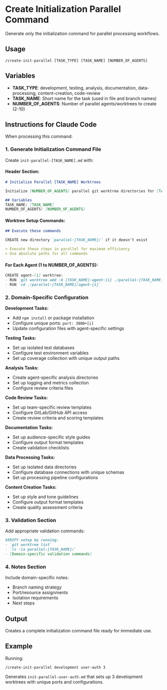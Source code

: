 # Create Initialization Parallel Command

Generate only the initialization command for parallel processing workflows.

## Usage
`/create-init-parallel [TASK_TYPE] [TASK_NAME] [NUMBER_OF_AGENTS]`

## Variables
- **TASK_TYPE**: development, testing, analysis, documentation, data-processing, content-creation, code-review
- **TASK_NAME**: Short name for the task (used in file and branch names)
- **NUMBER_OF_AGENTS**: Number of parallel agents/worktrees to create (2-10)

## Instructions for Claude Code

When processing this command:

### 1. **Generate Initialization Command File**
Create `init-parallel-[TASK_NAME].md` with:

#### **Header Section:**
```markdown
# Initialize Parallel [TASK_NAME] Worktrees

Initialize [NUMBER_OF_AGENTS] parallel git worktree directories for [TASK_TYPE] tasks.

## Variables
TASK_NAME: [TASK_NAME]
NUMBER_OF_AGENTS: [NUMBER_OF_AGENTS]
```

#### **Worktree Setup Commands:**
```markdown
## Execute these commands

CREATE new directory `parallel-[TASK_NAME]/` if it doesn't exist

> Execute these steps in parallel for maximum efficiency
> Use absolute paths for all commands
```

#### **For Each Agent (1 to NUMBER_OF_AGENTS):**
```markdown
CREATE agent-[i] worktree:
- RUN `git worktree add -b [TASK_NAME]-agent-[i] ./parallel-[TASK_NAME]/agent-[i]`
- RUN `cd ./parallel-[TASK_NAME]/agent-[i]`
```

### 2. **Domain-Specific Configuration**

**Development Tasks:**
- Add `npm install` or package installation
- Configure unique ports: `port: 3000+[i]`
- Update configuration files with agent-specific settings

**Testing Tasks:**
- Set up isolated test databases
- Configure test environment variables
- Set up coverage collection with unique output paths

**Analysis Tasks:**
- Create agent-specific analysis directories
- Set up logging and metrics collection
- Configure review criteria files

**Code Review Tasks:**
- Set up team-specific review templates
- Configure GitLab/GitHub API access
- Create review criteria and scoring templates

**Documentation Tasks:**
- Set up audience-specific style guides
- Configure output format templates
- Create validation checklists

**Data Processing Tasks:**
- Set up isolated data directories
- Configure database connections with unique schemas
- Set up processing pipeline configurations

**Content Creation Tasks:**
- Set up style and tone guidelines
- Configure output format templates
- Create quality assessment criteria

### 3. **Validation Section**
Add appropriate validation commands:
```markdown
VERIFY setup by running:
- `git worktree list`
- `ls -la parallel-[TASK_NAME]/`
- [Domain-specific validation commands]
```

### 4. **Notes Section**
Include domain-specific notes:
- Branch naming strategy
- Port/resource assignments
- Isolation requirements
- Next steps

## Output
Creates a complete initialization command file ready for immediate use.

## Example

Running:
```
/create-init-parallel development user-auth 3
```

Generates `init-parallel-user-auth.md` that sets up 3 development worktrees with unique ports and configurations.